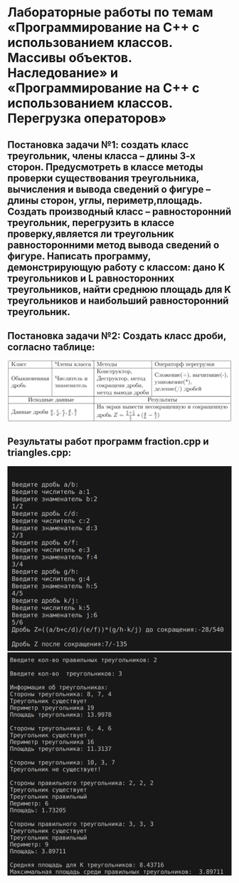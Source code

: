 # Лабораторные работы по темам «Программирование на С++ с использованием классов. Массивы объектов. Наследование» и «Программирование на С++ с использованием классов. Перегрузка операторов»
## Постановка задачи №1: создать класс треугольник, члены класса – длины 3-х сторон. Предусмотреть в классе методы проверки существования треугольника, вычисления и вывода сведений о фигуре – длины сторон, углы, периметр,площадь. Создать производный класс – равносторонний треугольник, перегрузить в классе проверку,является ли треугольник равносторонними метод вывода сведений о фигуре. Написать программу, демонстрирующую работу с классом: дано K треугольников и L равносторонних треугольников, найти среднюю площадь для K треугольников и наибольший равносторонний треугольник.
## Постановка задачи №2: Создать класс дроби, согласно таблице:
![tabl](image-1.png)
## Результаты работ программ fraction.cpp и triangles.cpp:
![res1](image-2.png)
![resq](image-3.png)
